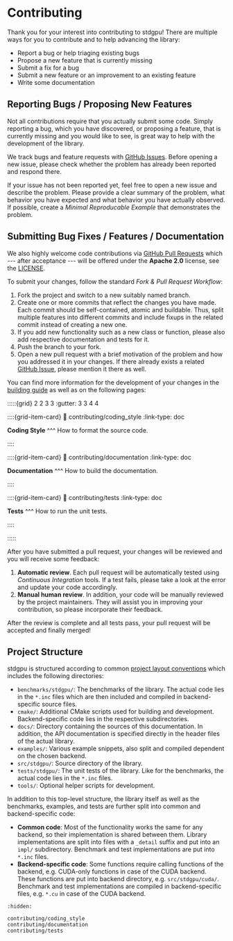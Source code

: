 # Contributing

Thank you for your interest into contributing to stdgpu! There are multiple ways for you to contribute and to help advancing the library:

- Report a bug or help triaging existing bugs
- Propose a new feature that is currently missing
- Submit a fix for a bug
- Submit a new feature or an improvement to an existing feature
- Write some documentation


## Reporting Bugs / Proposing New Features

Not all contributions require that you actually submit some code. Simply reporting a bug, which you have discovered, or proposing a feature, that is currently missing and you would like to see, is great way to help with the development of the library.

We track bugs and feature requests with [GitHub Issues](https://github.com/stotko/stdgpu/issues). Before opening a new issue, please check whether the problem has already been reported and respond there.

If your issue has not been reported yet, feel free to open a new issue and describe the problem. Please provide a clear summary of the problem, what behavior you have expected and what behavior you have actually observed. If possible, create a *Minimal Reproducable Example* that demonstrates the problem.


## Submitting Bug Fixes / Features / Documentation

We also highly welcome code contributions via [GitHub Pull Requests](https://github.com/stotko/stdgpu/pulls) which --- after acceptance --- will be offered under the **Apache 2.0** license, see the [LICENSE](https://github.com/stotko/stdgpu/blob/master/LICENSE).

To submit your changes, follow the standard *Fork & Pull Request Workflow*:

1. Fork the project and switch to a new suitably named branch.
3. Create one or more commits that reflect the changes you have made. Each commit should be self-contained, atomic and buildable. Thus, split multiple features into different commits and include fixups in the related commit instead of creating a new one.
4. If you add new functionality such as a new class or function, please also add respective documentation and tests for it.
5. Push the branch to your fork.
6. Open a new pull request with a brief motivation of the problem and how you addressed it in your changes. If there already exists a related [GitHub Issue](https://github.com/stotko/stdgpu/issues), please mention it there as well.

You can find more information for the development of your changes in the [building guide](../index.md#building) as well as on the following pages:


:::::{grid} 2 2 3 3
:gutter: 3 3 4 4

::::{grid-item-card}
:link: contributing/coding_style
:link-type: doc

**Coding Style**
^^^
How to format the source code.

::::

::::{grid-item-card}
:link: contributing/documentation
:link-type: doc

**Documentation**
^^^
How to build the documentation.

::::

::::{grid-item-card}
:link: contributing/tests
:link-type: doc

**Tests**
^^^
How to run the unit tests.

::::

:::::


After you have submitted a pull request, your changes will be reviewed and you will receive some feedback:

1. **Automatic review**. Each pull request will be automatically tested using *Continuous Integration* tools. If a test fails, please take a look at the error and update your code accordingly.
2. **Manual human review**. In addition, your code will be manually reviewed by the project maintainers. They will assist you in improving your contribution, so please  incorporate their feedback.

After the review is complete and all tests pass, your pull request will be accepted and finally merged!


## Project Structure

stdgpu is structured according to common <a href="https://api.csswg.org/bikeshed/?force=1&url=https://raw.githubusercontent.com/vector-of-bool/pitchfork/spec/data/spec.bs">project layout conventions</a> which includes the following directories:

- `benchmarks/stdgpu/`: The benchmarks of the library. The actual code lies in the `*.inc` files which are then included and compiled in backend-specific source files.
- `cmake/`: Additional CMake scripts used for building and development. Backend-specific code lies in the respective subdirectories.
- `docs/`: Directory containing the sources of this documentation. In addition, the API documentation is specified directly in the header files of the actual library.
- `examples/`: Various example snippets, also split and compiled dependent on the chosen backend.
- `src/stdgpu/`: Source directory of the library.
- `tests/stdgpu/`: The unit tests of the library. Like for the benchmarks, the actual code lies in the `*.inc` files.
- `tools/`: Optional helper scripts for development.

In addition to this top-level structure, the library itself as well as the benchmarks, examples, and tests are further split into common and backend-specific code:

- **Common code**: Most of the functionality works the same for any backend, so their implementation is shared between them. Library implementations are split into files with a `_detail` suffix and put into an `impl/` subdirectory. Benchmark and test implementations are put into `*.inc` files.
- **Backend-specific code**: Some functions require calling functions of the backend, e.g. CUDA-only functions in case of the CUDA backend. These functions are put into backend directory, e.g. `src/stdgpu/cuda/`. Benchmark and test implementations are compiled in backend-specific files, e.g. `*.cu` in case of the CUDA backend.


```{toctree}
:hidden:

contributing/coding_style
contributing/documentation
contributing/tests
```

